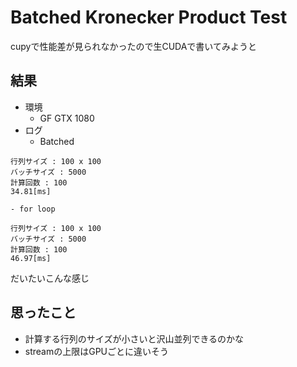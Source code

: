 # Batched Kronecker Product Test

cupyで性能差が見られなかったので生CUDAで書いてみようと

## 結果
- 環境
	- GF GTX 1080
- ログ
	- Batched
```
行列サイズ : 100 x 100
バッチサイズ : 5000
計算回数 : 100
34.81[ms]
```

	- for loop
```
行列サイズ : 100 x 100
バッチサイズ : 5000
計算回数 : 100
46.97[ms]
```

だいたいこんな感じ

## 思ったこと
- 計算する行列のサイズが小さいと沢山並列できるのかな
- streamの上限はGPUごとに違いそう
